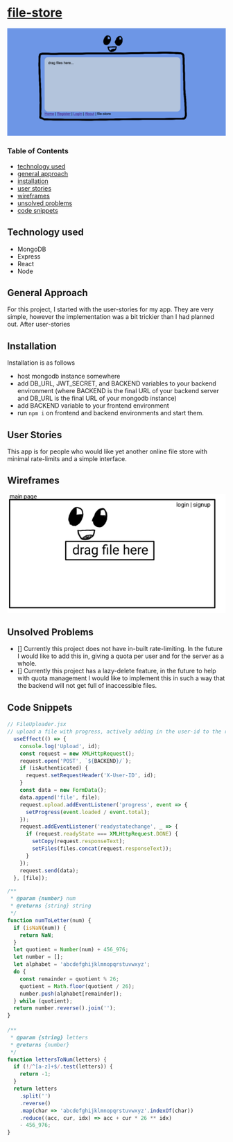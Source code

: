 # [file-store](https://my-fs-frontend.herokuapp.com)
![screenshot](screenshot.png)

### Table of Contents
* [technology used](#technology-used)
* [general approach](#general-approach)
* [installation](#installation)
* [user stories](#user-stories)
* [wireframes](#wireframes)
* [unsolved problems](#unsolved-problems)
* [code snippets](#code-snippets)

## Technology used
* MongoDB
* Express
* React
* Node

## General Approach
For this project, I started with the user-stories for my app. They are very simple, however the implementation was a bit trickier than I had planned out. After user-stories 

## Installation
Installation is as follows
* host mongodb instance somewhere
* add DB_URL, JWT_SECRET, and BACKEND variables to your backend environment (where BACKEND is the final URL of your backend server and DB_URL is the final URL of your mongodb instance)
* add BACKEND variable to your frontend environment
* run `npm i` on frontend and backend environments and start them.

## User Stories
This app is for people who would like yet another online file store with minimal rate-limits and a simple interface.

## Wireframes
![wireframe-1](wireframe.png)

## Unsolved Problems
* [] Currently this project does not have in-built rate-limiting. In the future I would like to add this in, giving a quota per user and for the server as a whole.
* [] Currently this project has a lazy-delete feature, in the future to help with quota management I would like to implement this in such a way that the backend will not get full of inaccessible files.

## Code Snippets

```js
// FileUploader.jsx
// upload a file with progress, actively adding in the user-id to the request to assign the file to a user
  useEffect(() => {
    console.log('Upload', id);
    const request = new XMLHttpRequest();
    request.open('POST', `${BACKEND}/`);
    if (isAuthenticated) {
      request.setRequestHeader('X-User-ID', id);
    }
    const data = new FormData();
    data.append('file', file);
    request.upload.addEventListener('progress', event => {
      setProgress(event.loaded / event.total);
    });
    request.addEventListener('readystatechange', _ => {
      if (request.readyState === XMLHttpRequest.DONE) {
        setCopy(request.responseText);
        setFiles(files.concat(request.responseText));
      }
    });
    request.send(data);
  }, [file]);
```
```js
/**
 * @param {number} num 
 * @returns {string} string
 */
function numToLetter(num) {
  if (isNaN(num)) {
    return NaN;
  }
  let quotient = Number(num) + 456_976;
  let number = [];
  let alphabet = 'abcdefghijklmnopqrstuvwxyz';
  do {
    const remainder = quotient % 26;
    quotient = Math.floor(quotient / 26);
    number.push(alphabet[remainder]);
  } while (quotient);
  return number.reverse().join('');
}

/**
 * @param {string} letters 
 * @returns {number}
 */
function lettersToNum(letters) {
  if (!/^[a-z]+$/.test(letters)) {
    return -1;
  }
  return letters
    .split('')
    .reverse()
    .map(char => 'abcdefghijklmnopqrstuvwxyz'.indexOf(char))
    .reduce((acc, cur, idx) => acc + cur * 26 ** idx)
    - 456_976;
}
```
